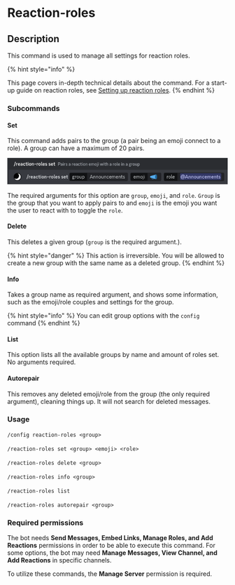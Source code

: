 # Reaction-roles

## Description

This command is used to manage all settings for reaction roles.

{% hint style="info" %}

This page covers in-depth technical details about the command. For a start-up guide on reaction roles, see [Setting up reaction roles](../start-up/setting-up-reaction-roles.md).
{% endhint %}

### Subcommands

#### Set

This command adds pairs to the group (a pair being an emoji connect to a role). A group can have a maximum of 20 pairs.

![](<../.gitbook/assets/ReactionRoleSetup2.png>)

The required arguments for this option are `group`, `emoji`, and `role`. `Group` is the group that you want to apply pairs to and `emoji` is the emoji you want the user to react with to toggle the `role`.

#### Delete

This deletes a given group (`group` is the required argument.).

{% hint style="danger" %}
This action is irreversible. You will be allowed to create a new group with the same name as a deleted group.
{% endhint %}

#### Info

Takes a group name as required argument, and shows some information, such as the emoji/role couples and settings for the group.

{% hint style="info" %}
You can edit group options with the `config` command
{% endhint %}

#### List

This option lists all the available groups by name and amount of roles set. No arguments required.

#### Autorepair

This removes any deleted emoji/role from the group (the only required argument), cleaning things up. It will not search for deleted messages.

### Usage

```
/config reaction-roles <group>

/reaction-roles set <group> <emoji> <role>

/reaction-roles delete <group>

/reaction-roles info <group>

/reaction-roles list 

/reaction-roles autorepair <group>
```

### Required permissions

The bot needs **Send Messages, Embed Links, Manage Roles, and Add Reactions** permissions in order to be able to execute this command. For some options, the bot may need **Manage Messages, View Channel, and Add Reactions** in specific channels.

To utilize these commands, the **Manage Server** permission is required.